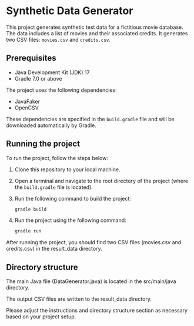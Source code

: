 # Synthetic Data Generator

This project generates synthetic test data for a fictitious movie database. The data includes a list of movies and their associated credits. It generates two CSV files: `movies.csv` and `credits.csv`.

## Prerequisites

- Java Development Kit (JDK) 17
- Gradle 7.0 or above

The project uses the following dependencies:

- JavaFaker
- OpenCSV

These dependencies are specified in the `build.gradle` file and will be downloaded automatically by Gradle.

## Running the project

To run the project, follow the steps below:

1. Clone this repository to your local machine.

2. Open a terminal and navigate to the root directory of the project (where the `build.gradle` file is located).

3. Run the following command to build the project:

   ```bash
   gradle build
   
4. Run the project using the following command: 
   ```bash
   gradle run

After running the project, you should find two CSV files (movies.csv and credits.csv) in the result_data directory.

## Directory structure
The main Java file (DataGenerator.java) is located in the src/main/java directory.

The output CSV files are written to the result_data directory.


Please adjust the instructions and directory structure section as necessary based on your project setup.
